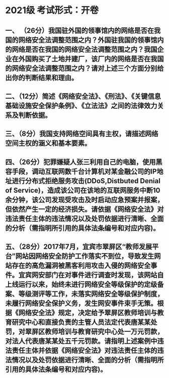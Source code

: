 # 2021级 考试形式：开卷

## 一、  （26分）我国驻外国的领事馆内的网络是否在我国的网络安全法调整范围之内？外国驻我国的领事馆内的网络是否在我国的网络安全法调整范围之内？我国企业在外国购买了土地并建厂，该厂内的网络是否在我国的网络安全法调整范围之内？请对上述三个方面分别给出你的判断结果和理由。

## 二、（12分）简述《网络安全法》、《刑法》、《关键信息基础设施安全保护条例》、《立法法》之间的法律效力关系及判断依据。

## 三、（8分）我国支持网络空间具有主权，请描述网络空间主权的涵义和基本要素。

## 四、（26分）犯罪嫌疑人张三利用自己的电脑，使用黑容手段，调动互联网数千台计算机对某金融公司的IP地址进行分布式拒绝服务攻击(DDoS,Distbuted Denial of Service)，造成该公司在该地的互联网服务中断10余分钟，该公司发现受攻击及时启动应急预案并报案，但依然产生一定的经济损失。请依据《网络安全法》对违法责任主体的违法情况以及处罚依据进行清晰、全面的分析（需指明所引用的具体法条编号和对应内容)。

## 五、（28分）2017年7月，宜宾市翠屏区“教师发展平台”网站因网络安全防护工作落实不到位，导致发生网站存在的高危漏洞被黑客利用攻击入侵的网络安全事件。宜宾网安部门在对事件进行调查时发现，该网站自上线运行以来，始终未进行网络安全等级保护的定级备案、等级测评等工作，未落实网络安全等级保护制度，未履行网络安全保护义务，发生网安事件束手无策。根据《网络安全法》规定，决定给予翠屏区教师培训与教育研究中心和直接负责的主管人员法定代表唐某某处罚，对翠屏区教师培训与教育研究中心处一万元罚款，对法人代表唐某某处五千元罚款。请指明上述案例中违法责任主体并依据《网络安全法》对违法责任主体的违法情况以及处罚依据进行清晰、全面的分析（需指明所引用的具体法条编号和对应内容)。



 

 